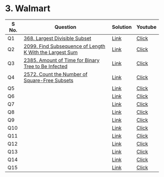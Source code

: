 # 3. Walmart

<table>    
    <thead>
      <tr>
        <th>S No.</th>
        <th>Question</th>
        <th>Solution</th>
        <th>Youtube</th>
      </tr>
    </thead>    
    <tbody>
      <tr>
        <td>Q1</td>
        <td><a href="https://leetcode.com/problems/largest-divisible-subset/description/">368. Largest Divisible Subset</a></td>
        <td><a href="https://leetcode.com/problems/largest-divisible-subset/solutions/2999416/walmart-easy-solution-challenge/">Link</a></td>
        <td><a href=""</a>Click</td>
      </tr>
      <tr>
        <td>Q2</td>
        <td><a href="https://leetcode.com/problems/find-subsequence-of-length-k-with-the-largest-sum/description/">2099. Find Subsequence of Length K With the Largest Sum</a></td>
        <td><a href="https://leetcode.com/problems/find-subsequence-of-length-k-with-the-largest-sum/solutions/4560174/walmart-easy-solution-challenge/">Link</a></td>
        <td><a href=""</a>Click</td>
      </tr>
      <tr>
        <td>Q3</td>
        <td><a href="https://leetcode.com/problems/amount-of-time-for-binary-tree-to-be-infected/description/?envType=daily-question&envId=2024-01-10">2385. Amount of Time for Binary Tree to Be Infected</a></td>
        <td><a href="https://leetcode.com/problems/amount-of-time-for-binary-tree-to-be-infected/solutions/4562967/walmart-challenge-easy-solution/">Link</a></td>
        <td><a href=""</a>Click</td>
      </tr>    
      <tr>
        <td>Q4</td>
        <td><a href="https://leetcode.com/problems/count-the-number-of-square-free-subsets/description/">2572. Count the Number of Square-Free Subsets</a></td>
        <td><a href="https://leetcode.com/problems/count-the-number-of-square-free-subsets/solutions/4563148/walmart-challenge-easy-solution/">Link</a></td>
        <td><a href=""</a>Click</td>
      </tr>
      <tr>
        <td>Q5</td>
        <td><a href=""></a></td>
        <td><a href="">Link</a></td>
        <td><a href=""</a>Click</td>
      </tr>
      <tr>
        <td>Q6</td>
        <td><a href=""></a></td>
        <td><a href="">Link</a></td>
        <td><a href=""</a>Click</td>
      </tr>
      <tr>
        <td>Q7</td>
        <td><a href=""></a></td>
        <td><a href="">Link</a></td>
        <td><a href=""</a>Click</td>
      </tr>
      <tr>
        <td>Q8</td>
        <td><a href=""></a></td>
        <td><a href="">Link</a></td>
        <td><a href=""</a>Click</td>
      </tr>
      <tr>
        <td>Q9</td>
        <td><a href=""></a></td>
        <td><a href="">Link</a></td>
        <td><a href=""</a>Click</td>
      </tr>
      <tr>
        <td>Q10</td>
        <td><a href=""></a></td>
        <td><a href="">Link</a></td>
        <td><a href=""</a>Click</td>
      </tr>
      <tr>
        <td>Q11</td>
        <td><a href=""></a></td>
        <td><a href="">Link</a></td>
        <td><a href=""</a>Click</td>
      </tr>
      <tr>
        <td>Q12</td>
        <td><a href=""></a></td>
        <td><a href="">Link</a></td>
        <td><a href=""</a>Click</td>
      </tr>
      <tr>
        <td>Q13</td>
        <td><a href=""></a></td>
        <td><a href="">Link</a></td>
        <td><a href=""</a>Click</td>
      </tr>
      <tr>
        <td>Q14</td>
        <td><a href=""></a></td>
        <td><a href="">Link</a></td>
        <td><a href=""</a>Click</td>
      </tr>
      <tr>
        <td>Q15</td>
        <td><a href=""></a></td>
        <td><a href="">Link</a></td>
        <td><a href=""</a>Click</td>
      </tr>
    </tbody>
  </table>
